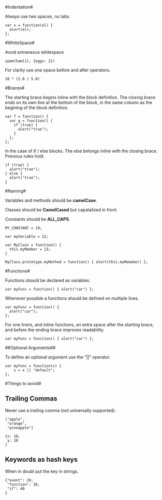 #Indentation#

Always use two spaces, no tabs

    var x = function(el) {
      alert(el);
    };

#WhiteSpace#

Avoid extraneous whitespace

    spam(ham[1], {eggs: 2})

For clarity use one space before and after operators.

    10 * (2.0 / 5.0)

#Braces#

The starting brace begins inline with the block definition. The closing brace
ends on its own line at the bottom of the block, in the same column as the
begining of the block definition.

    var f = function() {
      var g = function() {
        if (true) {
          alert("true");
        }
      };
    };

In the case of if / else blocks. The else belongs inline with the closing
brace. Previous rules hold.

    if (true) {
      alert("true");
    } else {
      alert("true");
    }

#Naming#

Variables and methods should be __camelCase__.

Classes should be __CamelCased__ but capatalized in front.

Constants should be __ALL_CAPS__.

    MY_CONSTANT = 10;

    var myVariable = 12;

    var MyClass = function() {
      this.myMember = 13;
    }

    MyClass.prototype.myMethod = function() { alert(this.myMemeber) };

#Functions#

Functions should be declared as variables.

    var myFunc = function() { alert("car") };

Whenever possible a functions should be defined on multiple lines.

    var myFunc = function() {
      alert("car");
    };

For one liners, and inline functions, an extra space after the starting brace,
and before the ending brace improves readability.

    var myFunc = function() { alert("car") };

##Optional Arguments##

To define an optional argument use the "||" operator.

    var myFunc = function(x) {
        x = x || "default";
    };

#Things to avoid#

## Trailing Commas ##

Never use a trailing comma (not universally supported).

    ["apple",
     "orange",
     "pineapple"]

    {x: 10,
     y: 10
    }

## Keywords as hash keys ##

When in doubt put the key in strings.

    {"event": 20,
     "function": 30,
     "if": 40
    }
